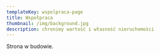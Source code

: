 ```yaml
---
templateKey: wspolpraca-page
title: Wspołpraca
thumbnail: /img/background.jpg
description: chronimy wartość i własność nieruchomości
---
```

Strona w budowie.
